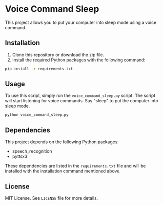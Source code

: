 
# Voice Command Sleep

This project allows you to put your computer into sleep mode using a voice command.

## Installation

1. Clone this repository or download the zip file.
2. Install the required Python packages with the following command:

```bash
pip install -r requirements.txt
```

## Usage

To use this script, simply run the `voice_command_sleep.py` script. The script will start listening for voice commands. Say "sleep" to put the computer into sleep mode.

```bash
python voice_command_sleep.py
```

## Dependencies

This project depends on the following Python packages:

- speech_recognition
- pyttsx3

These dependencies are listed in the `requirements.txt` file and will be installed with the installation command mentioned above.

## License

MIT License. See `LICENSE` file for more details.

